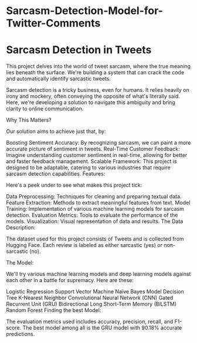 # Sarcasm-Detection-Model-for-Twitter-Comments
# Sarcasm Detection in Tweets
This project delves into the world of tweet sarcasm, where the true meaning lies beneath the surface. We're building a system that can crack the code and automatically identify sarcastic tweets.

Sarcasm detection is a tricky business, even for humans. It relies heavily on irony and mockery, often conveying the opposite of what's literally said. Here, we're developing a solution to navigate this ambiguity and bring clarity to online communication.

Why This Matters?

Our solution aims to achieve just that, by:

Boosting Sentiment Accuracy: By recognizing sarcasm, we can paint a more accurate picture of sentiment in tweets.
Real-Time Customer Feedback: Imagine understanding customer sentiment in real-time, allowing for better and faster feedback management.
Scalable Framework: This project is designed to be adaptable, catering to various industries that require sarcasm detection capabilities.
Features:

Here's a peek under to see what makes this project tick:

Data Preprocessing: Techniques for cleaning and preparing textual data.
Feature Extraction: Methods to extract meaningful features from text.
Model Training: Implementation of various machine learning models for sarcasm detection.
Evaluation Metrics: Tools to evaluate the performance of the models.
Visualization: Visual representation of data and results.
The Data Description:

The dataset used for this project consists of Tweets and is collected from Hugging Face. Each review is labeled as either sarcastic (yes) or non-sarcastic (no).

The Model:

We'll try various machine learning models and deep learning models against each other in a battle for supremacy. Here are these:

Logistic Regression
Support Vector Machine
Naïve Bayes Model
Decision Tree
K-Nearest Neighbor
Convolutional Neural Network (CNN)
Gated Recurrent Unit (GRU)
Bidirectional Long Short-Term Memory (BiLSTM)
Random Forest
Finding the best Model:

The evaluation metrics used includes accuracy, precision, recall, and F1-score. The best model among all is the GRU model with 90.18% accurate predictions.
